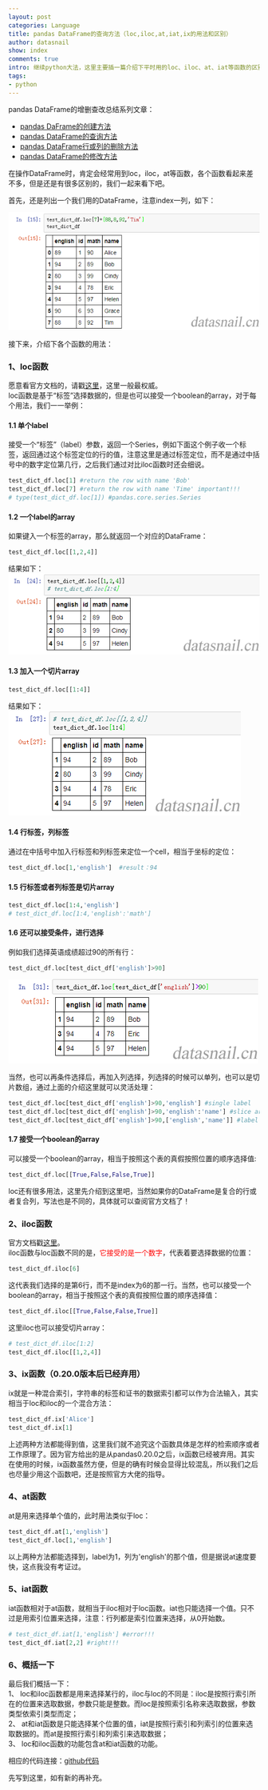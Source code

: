 ```yaml
---
layout: post
categories: Language
title: pandas DataFrame的查询方法（loc,iloc,at,iat,ix的用法和区别）
author: datasnail
show: index
comments: true
intro: 继续python大法，这里主要插一篇介绍下平时用的loc、iloc、at、iat等函数的区别，希望具有一定的参考价值。
tags:
- python
---
```

pandas DataFrame的增删查改总结系列文章：
- [pandas DaFrame的创建方法](/language/2018/07/08/pandas01.html)
- [pandas DataFrame的查询方法](/language/2018/10/08/pandas03.html)
- [pandas DataFrame行或列的删除方法](/language/2018/09/25/pandas02.html)
- [pandas DataFrame的修改方法](/language/2018/10/09/pandas04.html)


在操作DataFrame时，肯定会经常用到loc，iloc，at等函数，各个函数看起来差不多，但是还是有很多区别的，我们一起来看下吧。

首先，还是列出一个我们用的DataFrame，注意index一列，如下：

![](/postimg/python/loc_etc/dataframe_instance.png)

接下来，介绍下各个函数的用法：
### 1、loc函数
愿意看官方文档的，请戳[这里](http://pandas.pydata.org/pandas-docs/stable/generated/pandas.DataFrame.loc.html)，这里一般最权威。  
loc函数是基于“标签”选择数据的，但是也可以接受一个boolean的array，对于每个用法，我们一一举例：
#### 1.1 单个label
接受一个“标签”（label）参数，返回一个Series，例如下面这个例子收一个标签，返回通过这个标签定位的行的值，注意这里是通过标签定位，而不是通过中括号中的数字定位第几行，之后我们通过对比iloc函数时还会细说。   
```python
test_dict_df.loc[1] #return the row with name 'Bob'
test_dict_df.loc[7] #return the row with name 'Time' important!!!
# type(test_dict_df.loc[1]) #pandas.core.series.Series
```

#### 1.2 一个label的array
如果键入一个标签的array，那么就返回一个对应的DataFrame：  
```python
test_dict_df.loc[[1,2,4]]
```
结果如下：  
![](/postimg/python/loc_etc/dataframe_instance1.png)

#### 1.3 加入一个切片array
```python
test_dict_df.loc[[1:4]]
```
结果如下：  
![](/postimg/python/loc_etc/dataframe_instance2.png)

#### 1.4 行标签，列标签
通过在中括号中加入行标签和列标签来定位一个cell，相当于坐标的定位：   
```python
test_dict_df.loc[1,'english']  #result：94
```
#### 1.5 行标签或者列标签是切片array
```python
test_dict_df.loc[1:4,'english']
# test_dict_df.loc[1:4,'english':'math']
```
#### 1.6 还可以接受条件，进行选择
例如我们选择英语成绩超过90的所有行：  
```python
test_dict_df.loc[test_dict_df['english']>90]
```
![](/postimg/python/loc_etc/dataframe_instance3.png)

当然，也可以再条件选择后，再加入列选择，列选择的时候可以单列，也可以是切片数组，通过上面的介绍这里就可以灵活处理：    
```python
test_dict_df.loc[test_dict_df['english']>90,'english'] #single label
test_dict_df.loc[test_dict_df['english']>90,'english':'name'] #slice array
test_dict_df.loc[test_dict_df['english']>90,['english','name']] #label array
```

#### 1.7 接受一个boolean的array
可以接受一个boolean的array，相当于按照这个表的真假按照位置的顺序选择值:  
```python
test_dict_df.loc[[True,False,False,True]]
```

loc还有很多用法，这里先介绍到这里吧，当然如果你的DataFrame是复合的行或者复合列，写法也是不同的，具体就可以查阅官方文档了！

### 2、iloc函数
官方文档戳[这里](http://pandas.pydata.org/pandas-docs/stable/generated/pandas.DataFrame.iloc.html#pandas.DataFrame.iloc)。   
iloc函数与loc函数不同的是，<span style='color:red'>它接受的是一个数字</span>，代表着要选择数据的位置：  
```python
test_dict_df.iloc[6]
```
这代表我们选择的是第6行，而不是index为6的那一行。当然，也可以接受一个boolean的array，相当于按照这个表的真假按照位置的顺序选择值：  
```python
test_dict_df.iloc[[True,False,False,True]]
```
这里iloc也可以接受切片array：
```python
# test_dict_df.iloc[1:2]
test_dict_df.iloc[[1,2,4]]
```

### 3、ix函数（0.20.0版本后已经弃用）
ix就是一种混合索引，字符串的标签和证书的数据索引都可以作为合法输入，其实相当于loc和iloc的一个混合方法：  
```python
test_dict_df.ix['Alice']
test_dict_df.ix[1]
```
上述两种方法都能得到值，这里我们就不追究这个函数具体是怎样的检索顺序或者工作原理了。因为官方给出的是从pandas0.20.0之后，ix函数已经被弃用。其实在使用的时候，ix函数虽然方便，但是的确有时候会显得比较混乱，所以我们之后也尽量少用这个函数吧，还是按照官方大佬的指导。

### 4、at函数
at是用来选择单个值的，此时用法类似于loc：
```python
test_dict_df.at[1,'english']
test_dict_df.loc[1,'english']
```
以上两种方法都能选择到，label为1，列为'english'的那个值，但是据说at速度要快，这点我没有考证过。  

### 5、iat函数
iat函数相对于at函数，就相当于iloc相对于loc函数。iat也只能选择一个值。只不过是用索引位置来选择，注意：行列都是索引位置来选择，从0开始数。  
```python
# test_dict_df.iat[1,'english'] #error!!!
test_dict_df.iat[2,2] #right!!!
```

### 6、概括一下
最后我们概括一下：  
1、 loc和iloc函数都是用来选择某行的，iloc与loc的不同是：iloc是按照行索引所在的位置来选取数据，参数只能是整数。而loc是按照索引名称来选取数据，参数类型依索引类型而定；  
2、 at和iat函数是只能选择某个位置的值，iat是按照行索引和列索引的位置来选取数据的。而at是按照行索引和列索引来选取数据；  
3、 loc和iloc函数的功能包含at和iat函数的功能。  

相应的代码连接：[github代码](https://github.com/dataSnail/blogCode/blob/master/python_curd/python_loc_iloc_at_etc.ipynb)  

先写到这里，如有新的再补充。
